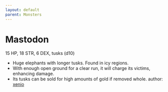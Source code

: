 ```yaml
---
layout: default
parent: Monsters
---
```

# Mastodon
15 HP, 18 STR, 6 DEX, tusks (d10)
- Huge elephants with longer tusks. Found in icy regions.
- With enough open ground for a clear run, it will charge its victims, enhancing damage.
- Its tusks can be sold for high amounts of gold if removed whole.
author: [xenio](https://xenioinabottle.blogspot.com)
